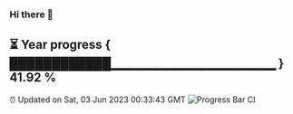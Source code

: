 ### Hi there 👋
⏳ Year progress { ████████████▁▁▁▁▁▁▁▁▁▁▁▁▁▁▁▁▁▁ } 41.92 %
---
⏰ Updated on Sat, 03 Jun 2023 00:33:43 GMT
![Progress Bar CI](https://github.com/Moyi321/Moyi321/workflows/Progress%20Bar%20CI/badge.svg)
